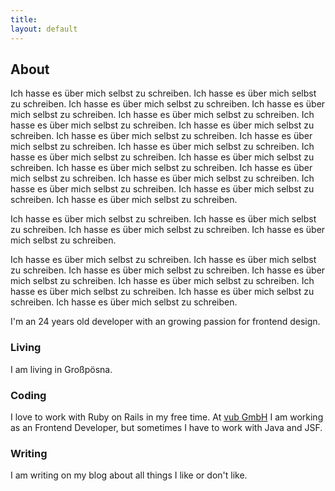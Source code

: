 ```yaml
---
title:
layout: default
---
```


## About

Ich hasse es über mich selbst zu schreiben. Ich hasse es über mich selbst zu schreiben. Ich hasse es über mich selbst zu schreiben. Ich hasse es über mich selbst zu schreiben. Ich hasse es über mich selbst zu schreiben. Ich hasse es über mich selbst zu schreiben. Ich hasse es über mich selbst zu schreiben. Ich hasse es über mich selbst zu schreiben. Ich hasse es über mich selbst zu schreiben. Ich hasse es über mich selbst zu schreiben. Ich hasse es über mich selbst zu schreiben. Ich hasse es über mich selbst zu schreiben. Ich hasse es über mich selbst zu schreiben. Ich hasse es über mich selbst zu schreiben. Ich hasse es über mich selbst zu schreiben. Ich hasse es über mich selbst zu schreiben. Ich hasse es über mich selbst zu schreiben. Ich hasse es über mich selbst zu schreiben. 

Ich hasse es über mich selbst zu schreiben. Ich hasse es über mich selbst zu schreiben. Ich hasse es über mich selbst zu schreiben. Ich hasse es über mich selbst zu schreiben.

Ich hasse es über mich selbst zu schreiben. Ich hasse es über mich selbst zu schreiben. Ich hasse es über mich selbst zu schreiben. Ich hasse es über mich selbst zu schreiben. Ich hasse es über mich selbst zu schreiben. Ich hasse es über mich selbst zu schreiben. Ich hasse es über mich selbst zu schreiben. Ich hasse es über mich selbst zu schreiben.

I'm an 24 years old developer with an growing passion for frontend design. 

### Living

I am living in Großpösna. 

### Coding 

I love to work with Ruby on Rails in my free time. At [vub GmbH][1] I am working as an Frontend Developer, but sometimes I have to work with Java and JSF. 

### Writing

I am writing on my blog about all things I like or don't like. 



[1]: http://www.vub.de
